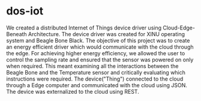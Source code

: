 # dos-iot
We created a distributed Internet of Things device driver using Cloud-Edge-Beneath Architecture. The device driver was created for XINU operating system and Beagle Bone Black. The objective of this project was to create an energy efficient driver which would communicate with the cloud through the edge. For achieving higher energy efficiency, we allowed the user to control the sampling rate and ensured that the sensor was powered on only when required. This meant examining all the interactions between the Beagle Bone and the Temperature sensor and critically evaluating which instructions were required. The device("Thing") connected to the cloud through a Edge computer and communicated with the cloud using JSON. The device was externalized to the cloud using REST. 
